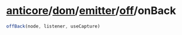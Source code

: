 # [anticore](../../../../#reference)/[dom](../../../#reference)/[emitter](../../#reference)/[off](../#reference)/<a name="reference">onBack</a>

```js
offBack(node, listener, useCapture)
```